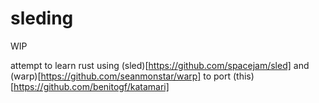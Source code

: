 # sleding

WIP

attempt to learn rust using (sled)[https://github.com/spacejam/sled] and (warp)[https://github.com/seanmonstar/warp] to port (this)[https://github.com/benitogf/katamari]
